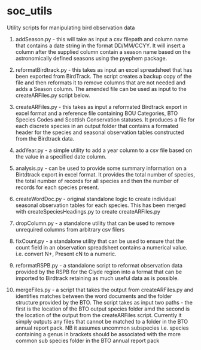 # soc_utils
Utility scripts for manipulating bird observation data

1.  addSeason.py - this will take as input a csv filepath and column name that contains a date string in the format DD/MM/CCYY.  It will insert a column after the supplied column contain a season name based on the astronomically defined seasons using the pyephem package.

2.  reformatBirdtrack.py - this takes as input an excel spreadsheet that has been exported from BirdTrack.  The script creates a backup copy of the file and then reformats it to remove columns that are not needed and adds a Season column.  The amended file can be used as input to the createARFiles.py script below.

3.  createARFiles.py - this takes as input a reformated Birdtrack export in excel format and a reference file containing BOU Categories, BTO Species Codes and Scottish Conservation statuses.  It produces a file for each discrete species in an output folder that contains a formated header for the species and seasonal observation tables constructed from the Birdtrack data.

4.  addYear.py - a simple utility to add a year column to a csv file based on the value in a specified date column.

5.  analysis.py - can be used to provide some summary information on a Birtdtrack export in excel format.  It provides the total number of species, the total number of records for all species and then the number of records for each species present.

6. createWordDoc.py - original standalone logic to create individual seasonal observation tables for each species.  This has been merged with createSpeciesHeadings.py to create createARFiles.py

7.  dropColumn.py -  a standalone utility that can be used to remove unrequired columns from arbitrary csv filers

8. fixCount.py - a standalone utility that can be used to ensure that the count field in an observation spreadsheet contains a numerical value.  i.e. convert N+, Present cN to a numeric.

9.  reformatRSPB.py - a standalone script to reformat observation data provided by the RSPB for the Clyde region into a format that can be imported to Birdtrack retaining as much useful data as is possible.

10.  mergeFiles.py - a script that takes the output from createARFiles.py and identifies matches between the word documents and the folder structure provided by the BTO.  The script takes as input two paths - the first is the location of the BTO output species folder amd the second is the location of the output from the createARFiles script.  Currently it simply outputs any files that cannot be matched to a folder in the BTO annual report pack.  NB it assumes uncommon subspecies i.e. species containing a genus in brackets should be associated with the more common sub species folder in the BTO annual report pack
